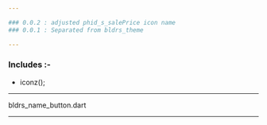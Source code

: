 ```yaml
---

### 0.0.2 : adjusted phid_s_salePrice icon name
### 0.0.1 : Separated from bldrs_theme

---
```


### Includes :-

* iconz();

---

bldrs_name_button.dart

---
